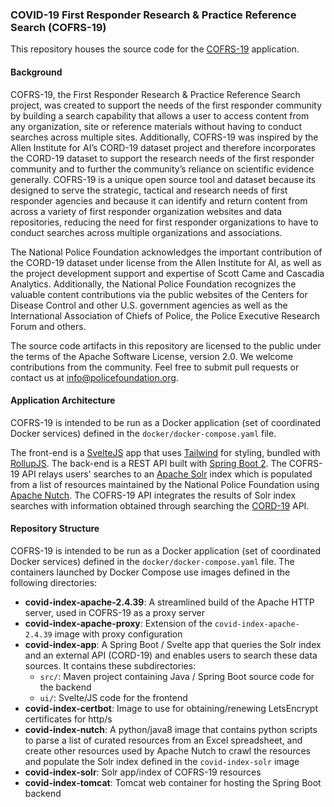 ### COVID-19 First Responder Research & Practice Reference Search (COFRS-19)

This repository houses the source code for the [COFRS-19](https://cofrs-19.org) application.

#### Background

COFRS-19, the First Responder Research & Practice Reference Search project, was created to support the needs of the first responder community by building a search capability that allows a user to access content from any organization, site or reference materials without having to conduct searches across multiple sites. Additionally, COFRS-19 was inspired by the Allen Institute for AI’s CORD-19 dataset project and therefore incorporates the CORD-19 dataset to support the research needs of the first responder community and to further the community’s reliance on scientific evidence generally. COFRS-19 is a unique open source tool and dataset because its designed to serve the strategic, tactical and research needs of first responder agencies and because it can identify and return content from across a variety of first responder organization websites and data repositories, reducing the need for first responder organizations to have to conduct searches across multiple organizations and associations.

The National Police Foundation acknowledges the important contribution of the CORD-19 dataset under license from the Allen Institute for AI, as well as the project development support and expertise of Scott Came and Cascadia Analytics. Additionally, the National Police Foundation recognizes the valuable content contributions via the public websites of the Centers for Disease Control and other U.S. government agencies as well as the International Association of Chiefs of Police, the Police Executive Research Forum and others.

The source code artifacts in this repository are licensed to the public under the terms of the Apache Software License, version 2.0. We welcome contributions from the community. Feel free to submit pull requests or contact us at info@policefoundation.org.

#### Application Architecture

COFRS-19 is intended to be run as a Docker application (set of coordinated Docker services) defined in the `docker/docker-compose.yaml` file.

The front-end is a [SvelteJS](https://svelte.dev/) app that uses [Tailwind](https://tailwindcss.com/) for styling, bundled with [RollupJS](https://rollupjs.org/guide/en/). The back-end is a REST API built with [Spring Boot 2](https://spring.io/projects/spring-boot). The COFRS-19 API relays users' searches to an [Apache Solr](https://lucene.apache.org/solr/) index which is populated from a list of resources maintained by the National Police Foundation using [Apache Nutch](http://nutch.apache.org/). The COFRS-19 API integrates the results of Solr index searches with information obtained through searching the [CORD-19](https://github.com/vespa-engine/cord-19/blob/master/cord-19-queries.md) API.

#### Repository Structure

COFRS-19 is intended to be run as a Docker application (set of coordinated Docker services) defined in the `docker/docker-compose.yaml` file. The containers launched by Docker Compose use images defined in the following directories:

* **covid-index-apache-2.4.39**: A streamlined build of the Apache HTTP server, used in COFRS-19 as a proxy server
* **covid-index-apache-proxy**: Extension of the `covid-index-apache-2.4.39` image with proxy configuration
* **covid-index-app**: A Spring Boot / Svelte app that queries the Solr index and an external API (CORD-19) and enables users to search these data sources. It contains these subdirectories:
  - `src/`: Maven project containing Java / Spring Boot source code for the backend
  - `ui/`: Svelte/JS code for the frontend
* **covid-index-certbot**: Image to use for obtaining/renewing LetsEncrypt certificates for http/s
* **covid-index-nutch**: A python/java8 image that contains python scripts to parse a list of curated resources
from an Excel spreadsheet, and create other resources used by Apache Nutch to crawl the resources and populate the Solr index defined in the `covid-index-solr` image
* **covid-index-solr**: Solr app/index of COFRS-19 resources
* **covid-index-tomcat**: Tomcat web container for hosting the Spring Boot backend
